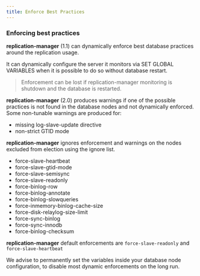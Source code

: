 ```yaml
---
title: Enforce Best Practices
---
```


### Enforcing best practices

**replication-manager** (1.1) can dynamically enforce best database practices around the replication usage.

It can dynamically configure the server it monitors via SET GLOBAL VARIABLES when it is possible to do so without database restart.

> Enforcement can be lost if replication-manager monitoring is shutdown and the database is restarted.

**replication-manager** (2.0) produces warnings if one of the possible practices is not found in the database nodes and not dynamically enforced. Some non-tunable warnings are produced for:

* missing log-slave-update directive
* non-strict GTID mode  

**replication-manager** ignores enforcement and warnings on the nodes excluded from election using the ignore list.   


* force-slave-heartbeat
* force-slave-gtid-mode
* force-slave-semisync
* force-slave-readonly
* force-binlog-row
* force-binlog-annotate
* force-binlog-slowqueries
* force-inmemory-binlog-cache-size
* force-disk-relaylog-size-limit
* force-sync-binlog
* force-sync-innodb
* force-binlog-checksum


**replication-manager** default enforcements are `force-slave-readonly` and `force-slave-heartbeat`

We advise to permanently set the variables inside your database node configuration, to disable most dynamic enforcements on the long run.

